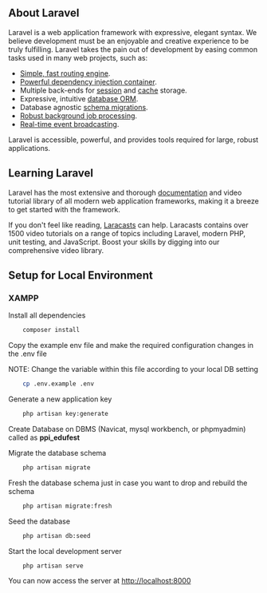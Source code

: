 ## About Laravel

Laravel is a web application framework with expressive, elegant syntax. We believe development must be an enjoyable and creative experience to be truly fulfilling. Laravel takes the pain out of development by easing common tasks used in many web projects, such as:

- [Simple, fast routing engine](https://laravel.com/docs/routing).
- [Powerful dependency injection container](https://laravel.com/docs/container).
- Multiple back-ends for [session](https://laravel.com/docs/session) and [cache](https://laravel.com/docs/cache) storage.
- Expressive, intuitive [database ORM](https://laravel.com/docs/eloquent).
- Database agnostic [schema migrations](https://laravel.com/docs/migrations).
- [Robust background job processing](https://laravel.com/docs/queues).
- [Real-time event broadcasting](https://laravel.com/docs/broadcasting).

Laravel is accessible, powerful, and provides tools required for large, robust applications.

## Learning Laravel

Laravel has the most extensive and thorough [documentation](https://laravel.com/docs) and video tutorial library of all modern web application frameworks, making it a breeze to get started with the framework.

If you don't feel like reading, [Laracasts](https://laracasts.com) can help. Laracasts contains over 1500 video tutorials on a range of topics including Laravel, modern PHP, unit testing, and JavaScript. Boost your skills by digging into our comprehensive video library.

## Setup for Local Environment

### XAMPP

Install all dependencies

```bash
    composer install
```

Copy the example env file and make the required configuration changes in the .env file

NOTE: Change the variable within this file according to your local DB setting

```bash
    cp .env.example .env
```

Generate a new application key

```bash
    php artisan key:generate
```

Create Database on DBMS (Navicat, mysql workbench, or phpmyadmin) called as **ppi_edufest**

Migrate the database schema

```bash
    php artisan migrate
```

Fresh the database schema just in case you want to drop and rebuild the schema

```bash
    php artisan migrate:fresh
```

Seed the database

```bash
    php artisan db:seed
```

Start the local development server

```bash
    php artisan serve
```

You can now access the server at <http://localhost:8000>
